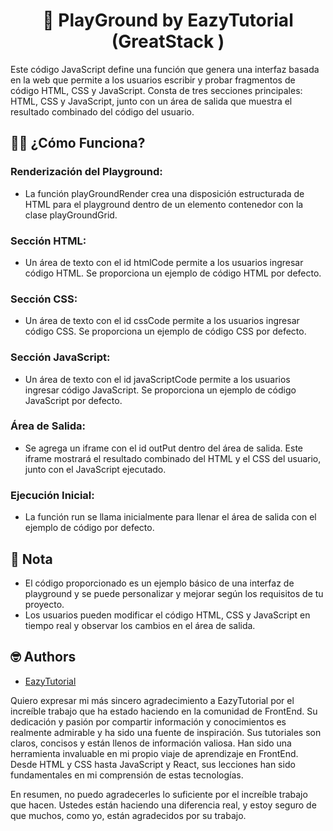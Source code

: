 # <center> 📝 PlayGround by EazyTutorial (GreatStack ) </center>
  Este código JavaScript define una función que genera una interfaz basada en la web que
  permite a los usuarios escribir y probar fragmentos de código HTML, CSS y JavaScript.
  Consta de tres secciones principales: HTML, CSS y JavaScript, junto con un área de salida
  que muestra el resultado combinado del código del usuario.
  ## 👷‍♂️ ¿Cómo Funciona?
  
  ### **Renderización del Playground:**
  - La función playGroundRender crea una disposición estructurada de HTML para el playground
  dentro de un elemento contenedor con la clase playGroundGrid.
  ### **Sección HTML:**
  - Un área de texto con el id htmlCode permite a los usuarios ingresar código HTML.
  Se proporciona un ejemplo de código HTML por defecto.
  ### **Sección CSS:**
  - Un área de texto con el id cssCode permite a los usuarios ingresar código CSS.
  Se proporciona un ejemplo de código CSS por defecto.
  ### **Sección JavaScript:**
  - Un área de texto con el id javaScriptCode permite a los usuarios ingresar código JavaScript.
  Se proporciona un ejemplo de código JavaScript por defecto.
  ### **Área de Salida:**
  - Se agrega un iframe con el id outPut dentro del área de salida. Este iframe mostrará
  el resultado combinado del HTML y el CSS del usuario, junto con el JavaScript ejecutado.
  ### **Ejecución Inicial:**
  - La función run se llama inicialmente para llenar el área de salida con el ejemplo de código
  por defecto.  
  
  ## 📝 Nota
  - El código proporcionado es un ejemplo básico de una interfaz de playground y se puede
  personalizar y mejorar según los requisitos de tu proyecto.
  - Los usuarios pueden modificar el código HTML, CSS y JavaScript en tiempo real y observar
  los cambios en el área de salida.
  ## 🤓 Authors
  
  - [EazyTutorial](https://www.youtube.com/watch?v=tupa5BRHK4Q&ab_channel=GreatStack)<base target="_blank">
  
  Quiero expresar mi más sincero agradecimiento a EazyTutorial por el increíble trabajo que
  ha estado haciendo en la comunidad de FrontEnd. Su dedicación y pasión por compartir
  información y conocimientos es realmente admirable y ha sido una fuente de inspiración.
  Sus tutoriales son claros, concisos y están llenos de información valiosa. Han sido una
  herramienta invaluable en mi propio viaje de aprendizaje en FrontEnd. Desde HTML y CSS
  hasta JavaScript y React, sus lecciones han sido fundamentales en mi comprensión de estas
  tecnologías.  
  
  En resumen, no puedo agradecerles lo suficiente por el increíble trabajo que hacen.
  Ustedes están haciendo una diferencia real, y estoy seguro de que muchos, como yo, están
  agradecidos por su trabajo.